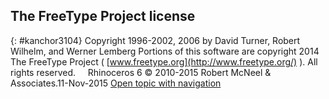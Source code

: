 ---
---


## The FreeType Project license
{: #kanchor3104}
Copyright 1996-2002, 2006 by David Turner, Robert Wilhelm, and Werner Lemberg
Portions of this software are copyright 2014 The FreeType Project ( [www.freetype.org](http://www.freetype.org/) ).
All rights reserved.
&#160;
&#160;
Rhinoceros 6 © 2010-2015 Robert McNeel &amp; Associates.11-Nov-2015
 [Open topic with navigation](freetypeproject-license.html) 


